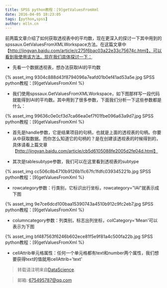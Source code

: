 ```yaml
---
title: SPSS python教程：[9]getValuesFromXml
date: 2016-04-05 18:23:05
tags: [python,spss]
author: mlln.cn
---
```

前两篇文章介绍了如何获取透视表中的平均数，现在更深入的探讨一下其中用到的spssaux.GetValuesFromXMLWorkspace方法。在这篇文章中【http://jingyan.baidu.com/article/c275f6bac03a22e33c75674c.html】，可以看到我使用该方法。现在我们具体探讨一下：

- 先看一个数据透视表，想办法获取IAI的平均数

{% asset_img 9304c888d43f8794096a7eafd01b0ef41ad53a5e.jpg SPSS python教程：[9]getValuesFromXml %}

- 我们使用spssaux.GetValuesFromXMLWorkspace，如下图那样写一段代码就能得到IAI的平均数。其中用到了很多参数，下面我们分析一下这些参数都是什么：

{% asset_img 99636c0e0cf3d7ca66ea0ef7f01fbe096a63a9d7.jpg SPSS python教程：[9]getValuesFromXml %}

- 首先是handle参数，它是结果项目的句柄，也就是上面的透视表的句柄。你要从中获取数据。而你怎么知道它的句柄的？是在创建该透视表的时候得到的，具体请看上篇文章【http://jingyan.baidu.com/article/cb5d6105088fe2005d2fe04d.html】

- 其次是tablesubtype参数，我们可以在这里看到透视表的subtype

{% asset_img cc506c8b4710b9126b11c67fc1fdfc039345221b.jpg SPSS python教程：[9]getValuesFromXml %}

- rowcategory参数：行类别，它标识出行坐标，rowcategory="IAI"就表示成下图

{% asset_img 9e7ce6dcd100baa15390743a4510b912c9fc2eb7.jpg SPSS python教程：[9]getValuesFromXml %}

- columncategory参数：列类别，标志出列坐标，colCategory='Mean'可以表示为下图

{% asset_img bf487563f6246b602ece81f5e9f81a4c500fa22b.jpg SPSS python教程：[9]getValuesFromXml %}

- cellAttrib单元格属性：任何一个单元格都有text和number两个属性，我们想要获得text的值就用cellAttrib='text'

> 转载请注明来自[DataScience](http://mlln.cn).

> 邮箱: 675495787@qq.com 
